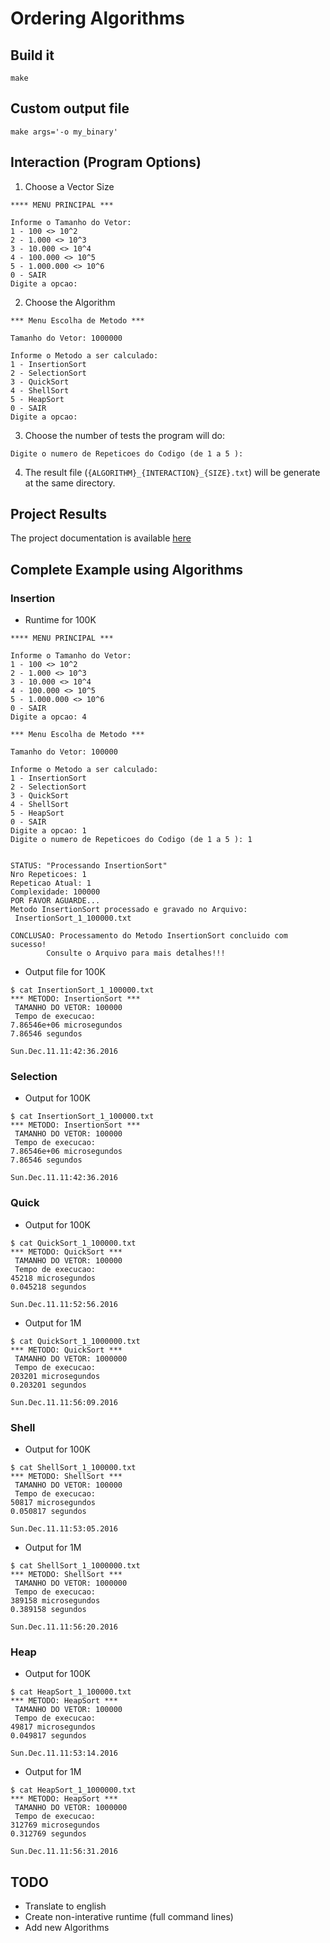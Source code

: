 # Ordering Algorithms

## Build it

`make`

## Custom output file

`make args='-o my_binary'`

## Interaction (Program Options)

1) Choose a Vector Size

```shell
**** MENU PRINCIPAL ***

Informe o Tamanho do Vetor:
1 - 100 <> 10^2
2 - 1.000 <> 10^3
3 - 10.000 <> 10^4
4 - 100.000 <> 10^5
5 - 1.000.000 <> 10^6
0 - SAIR
Digite a opcao:

```

2) Choose the Algorithm

```shell
*** Menu Escolha de Metodo ***

Tamanho do Vetor: 1000000

Informe o Metodo a ser calculado:
1 - InsertionSort
2 - SelectionSort
3 - QuickSort
4 - ShellSort
5 - HeapSort
0 - SAIR
Digite a opcao:

```
3) Choose the number of tests the program will do:

`Digite o numero de Repeticoes do Codigo (de 1 a 5 ):`

4) The result file (`{ALGORITHM}_{INTERACTION}_{SIZE}.txt`) will be generate at the same directory.

## Project Results

The project documentation is available [here](../docs/N1_-_Algoritmos_de_ordenacao-GRAFICOS.pdf)

## Complete Example using Algorithms

### Insertion

* Runtime for 100K

```
**** MENU PRINCIPAL ***

Informe o Tamanho do Vetor:
1 - 100 <> 10^2
2 - 1.000 <> 10^3
3 - 10.000 <> 10^4
4 - 100.000 <> 10^5
5 - 1.000.000 <> 10^6
0 - SAIR
Digite a opcao: 4

*** Menu Escolha de Metodo ***

Tamanho do Vetor: 100000

Informe o Metodo a ser calculado:
1 - InsertionSort
2 - SelectionSort
3 - QuickSort
4 - ShellSort
5 - HeapSort
0 - SAIR
Digite a opcao: 1
Digite o numero de Repeticoes do Codigo (de 1 a 5 ): 1


STATUS: "Processando InsertionSort"
Nro Repeticoes: 1
Repeticao Atual: 1
Complexidade: 100000
POR FAVOR AGUARDE...
Metodo InsertionSort processado e gravado no Arquivo:
 InsertionSort_1_100000.txt

CONCLUSAO: Processamento do Metodo InsertionSort concluido com sucesso!
        Consulte o Arquivo para mais detalhes!!!
```

* Output file for 100K

```shell
$ cat InsertionSort_1_100000.txt
*** METODO: InsertionSort ***
 TAMANHO DO VETOR: 100000
 Tempo de execucao:
7.86546e+06 microsegundos
7.86546 segundos

Sun.Dec.11.11:42:36.2016
```

### Selection

* Output for 100K

```shell
$ cat InsertionSort_1_100000.txt
*** METODO: InsertionSort ***
 TAMANHO DO VETOR: 100000
 Tempo de execucao:
7.86546e+06 microsegundos
7.86546 segundos

Sun.Dec.11.11:42:36.2016
```

### Quick

* Output for 100K

```shell
$ cat QuickSort_1_100000.txt
*** METODO: QuickSort ***
 TAMANHO DO VETOR: 100000
 Tempo de execucao:
45218 microsegundos
0.045218 segundos

Sun.Dec.11.11:52:56.2016
```

* Output for 1M

```shell
$ cat QuickSort_1_1000000.txt
*** METODO: QuickSort ***
 TAMANHO DO VETOR: 1000000
 Tempo de execucao:
203201 microsegundos
0.203201 segundos

Sun.Dec.11.11:56:09.2016
```

### Shell

* Output for 100K

```shell
$ cat ShellSort_1_100000.txt
*** METODO: ShellSort ***
 TAMANHO DO VETOR: 100000
 Tempo de execucao:
50817 microsegundos
0.050817 segundos

Sun.Dec.11.11:53:05.2016
```


* Output for 1M

```shell
$ cat ShellSort_1_1000000.txt
*** METODO: ShellSort ***
 TAMANHO DO VETOR: 1000000
 Tempo de execucao:
389158 microsegundos
0.389158 segundos

Sun.Dec.11.11:56:20.2016

```

### Heap

* Output for 100K

```shell
$ cat HeapSort_1_100000.txt
*** METODO: HeapSort ***
 TAMANHO DO VETOR: 100000
 Tempo de execucao:
49817 microsegundos
0.049817 segundos

Sun.Dec.11.11:53:14.2016
```


* Output for 1M

```shell
$ cat HeapSort_1_1000000.txt
*** METODO: HeapSort ***
 TAMANHO DO VETOR: 1000000
 Tempo de execucao:
312769 microsegundos
0.312769 segundos

Sun.Dec.11.11:56:31.2016
```

## TODO

* Translate to english
* Create non-interative runtime (full command lines)
* Add new Algorithms
